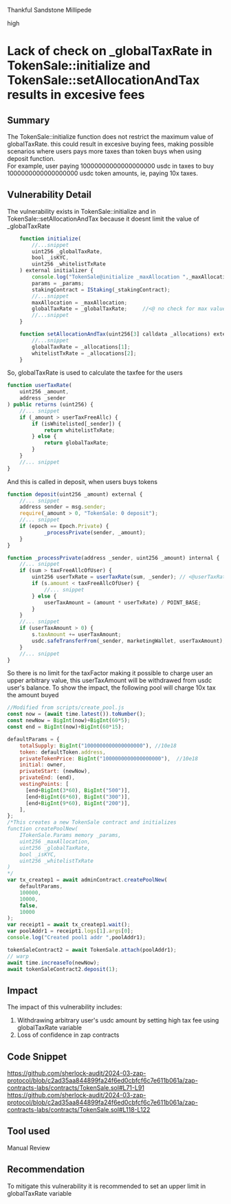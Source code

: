 Thankful Sandstone Millipede

high

# Lack of check on _globalTaxRate in TokenSale::initialize and TokenSale::setAllocationAndTax results in excesive fees

## Summary
The TokenSale::initialize function  does not restrict the maximum value of globalTaxRate.   this could result in excesive buying fees, making possible scenarios where users pays more taxes than token buys when using deposit function.  
For example, user paying 10000000000000000000 usdc in taxes to buy 1000000000000000000 usdc token amounts, ie, paying 10x taxes.   

## Vulnerability Detail
The vulnerability exists in TokenSale::initialize and in TokenSale::setAllocationAndTax because it doesnt limit the value of  \_globalTaxRate   
```js
    function initialize(
        //...snippet
        uint256 _globalTaxRate,
        bool _isKYC,
        uint256 _whitelistTxRate
    ) external initializer {
        console.log("TokenSale@initialize _maxAllocation ",_maxAllocation);
        params = _params;
        stakingContract = IStaking(_stakingContract);
        //...snippet
        maxAllocation = _maxAllocation;
        globalTaxRate = _globalTaxRate;     //<@ no check for max value
        //...snippet
    }

    function setAllocationAndTax(uint256[3] calldata _allocations) external {
        //...snippet
        globalTaxRate = _allocations[1];
        whitelistTxRate = _allocations[2];
    }
```
So, globalTaxRate is used to calculate the taxfee for the users  
```js
function userTaxRate(
    uint256 _amount,
    address _sender
) public returns (uint256) {
    //... snippet
    if (_amount > userTaxFreeAllc) {
        if (isWhitelisted[_sender]) {
            return whitelistTxRate;
        } else {
            return globalTaxRate;
        }
    }
    //... snippet
}
```
And this is called in deposit, when users buys tokens  
```js
function deposit(uint256 _amount) external {
    //... snippet
    address sender = msg.sender;
    require(_amount > 0, "TokenSale: 0 deposit");
    //... snippet
    if (epoch == Epoch.Private) {
            _processPrivate(sender, _amount);
    }
}

function _processPrivate(address _sender, uint256 _amount) internal {
    //... snippet
    if (sum > taxFreeAllcOfUser) {
        uint256 userTxRate = userTaxRate(sum, _sender); // <@userTaxRate call
        if (s.amount < taxFreeAllcOfUser) {
            //... snippet
        } else {
            userTaxAmount = (amount * userTxRate) / POINT_BASE;
        }
    }
    //... snippet
    if (userTaxAmount > 0) {
        s.taxAmount += userTaxAmount;
        usdc.safeTransferFrom(_sender, marketingWallet, userTaxAmount);
    }
    //... snippet
}
```
So there is no limit for the taxFactor making it possible to charge user an upper arbitrary value, this userTaxAmount will be withdrawed from usdc user's balance.
To show the impact, the following pool will charge 10x tax the amount buyed  
```js
//Modified from scripts/create_pool.js
const now = (await time.latest()).toNumber();
const newNow = BigInt(now)+BigInt(60*5);
const end = BigInt(now)+BigInt(60*15);

defaultParams = {
    totalSupply: BigInt("1000000000000000000"), //10e18
    token: defaultToken.address,
    privateTokenPrice: BigInt("1000000000000000000"),  //10e18
    initial: owner,
    privateStart: (newNow),
    privateEnd: (end),
    vestingPoints: [
      [end+BigInt(3*60), BigInt("500")],
      [end+BigInt(6*60), BigInt("300")],
      [end+BigInt(9*60), BigInt("200")],
    ],
};
/*This creates a new TokenSale contract and initializes
function createPoolNew(
    ITokenSale.Params memory _params,
    uint256 _maxAllocation,
    uint256 _globalTaxRate,
    bool _isKYC,
    uint256 _whitelistTxRate
)
*/
var tx_createp1 = await adminContract.createPoolNew(
    defaultParams,
    100000,
    10000,
    false,
    10000
);
var receipt1 = await tx_createp1.wait();
var poolAddr1 = receipt1.logs[1].args[0];
console.log("Created pool1 addr ",poolAddr1);

tokenSaleContract2 = await TokenSale.attach(poolAddr1);
// warp
await time.increaseTo(newNow);
await tokenSaleContract2.deposit(1);
```

## Impact
The impact of this vulnerability includes:  
1. Withdrawing arbitrary user's usdc amount by setting high tax fee using globalTaxRate variable  
2. Loss of confidence in zap contracts  

## Code Snippet
https://github.com/sherlock-audit/2024-03-zap-protocol/blob/c2ad35aa844899fa24f6ed0cbfcf6c7e611b061a/zap-contracts-labs/contracts/TokenSale.sol#L71-L91  
https://github.com/sherlock-audit/2024-03-zap-protocol/blob/c2ad35aa844899fa24f6ed0cbfcf6c7e611b061a/zap-contracts-labs/contracts/TokenSale.sol#L118-L122  
  
## Tool used

Manual Review

## Recommendation
To mitigate this vulnerability  it is recommended to set an upper limit in globalTaxRate variable  